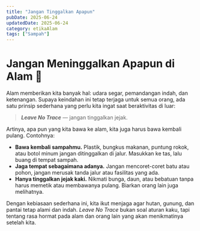 ```yaml
---
title: "Jangan Tinggalkan Apapun"
pubDate: 2025-06-24
updatedDate: 2025-06-24
category: etikaAlam
tags: ["Sampah"]
---
```


# Jangan Meninggalkan Apapun di Alam 👣

Alam memberikan kita banyak hal: udara segar, pemandangan indah, dan ketenangan. Supaya keindahan ini tetap terjaga untuk semua orang, ada satu prinsip sederhana yang perlu kita ingat saat beraktivitas di luar:  

> ***Leave No Trace*** — jangan tinggalkan jejak.

Artinya, apa pun yang kita bawa ke alam, kita juga harus bawa kembali pulang. Contohnya:

- **Bawa kembali sampahmu.** Plastik, bungkus makanan, puntung rokok, atau botol minum jangan ditinggalkan di jalur. Masukkan ke tas, lalu buang di tempat sampah.
- **Jaga tempat sebagaimana adanya.** Jangan mencoret-coret batu atau pohon, jangan merusak tanda jalur atau fasilitas yang ada.
- **Hanya tinggalkan jejak kaki.** Nikmati bunga, daun, atau bebatuan tanpa harus memetik atau membawanya pulang. Biarkan orang lain juga melihatnya.

Dengan kebiasaan sederhana ini, kita ikut menjaga agar hutan, gunung, dan pantai tetap alami dan indah. _Leave No Trace_ bukan soal aturan kaku, tapi tentang rasa hormat pada alam dan orang lain yang akan menikmatinya setelah kita.